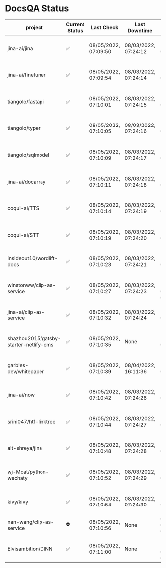 # DocsQA Status

|               project                |Current Status|     Last Check     |   Last Downtime    |              % Uptime              |
|--------------------------------------|--------------|--------------------|--------------------|------------------------------------|
|jina-ai/jina                          |✅            |08/05/2022, 07:09:50|08/03/2022, 07:24:12|121.650 (since 07/29/2022, 16:38:18)|
|jina-ai/finetuner                     |✅            |08/05/2022, 07:09:54|08/03/2022, 07:24:14|121.657 (since 07/29/2022, 16:38:18)|
|tiangolo/fastapi                      |✅            |08/05/2022, 07:10:01|08/03/2022, 07:24:15|121.666 (since 07/29/2022, 16:38:18)|
|tiangolo/typer                        |✅            |08/05/2022, 07:10:05|08/03/2022, 07:24:16|121.668 (since 07/29/2022, 16:38:18)|
|tiangolo/sqlmodel                     |✅            |08/05/2022, 07:10:09|08/03/2022, 07:24:17|121.673 (since 07/29/2022, 16:38:18)|
|jina-ai/docarray                      |✅            |08/05/2022, 07:10:11|08/03/2022, 07:24:18|121.674 (since 07/29/2022, 16:38:18)|
|coqui-ai/TTS                          |✅            |08/05/2022, 07:10:14|08/03/2022, 07:24:19|121.674 (since 07/29/2022, 16:38:18)|
|coqui-ai/STT                          |✅            |08/05/2022, 07:10:19|08/03/2022, 07:24:20|121.678 (since 07/29/2022, 16:38:18)|
|insideout10/wordlift-docs             |✅            |08/05/2022, 07:10:23|08/03/2022, 07:24:21|121.682 (since 07/29/2022, 16:38:18)|
|winstonww/clip-as-service             |✅            |08/05/2022, 07:10:27|08/03/2022, 07:24:23|170.151 (since 08/01/2022, 02:40:51)|
|jina-ai/clip-as-service               |✅            |08/05/2022, 07:10:32|08/03/2022, 07:24:24|121.688 (since 07/29/2022, 16:38:18)|
|shazhou2015/gatsby-starter-netlify-cms|✅            |08/05/2022, 07:10:35|None                |100.000 (since 08/03/2022, 10:30:18)|
|garbles-dev/whitepaper                |✅            |08/05/2022, 07:10:39|08/04/2022, 16:11:36|114.765 (since 07/29/2022, 16:38:18)|
|jina-ai/now                           |✅            |08/05/2022, 07:10:42|08/03/2022, 07:24:26|121.693 (since 07/29/2022, 16:38:18)|
|srini047/htf-linktree                 |✅            |08/05/2022, 07:10:44|08/03/2022, 07:24:27|124.860 (since 07/31/2022, 18:29:28)|
|alt-shreya/jina                       |✅            |08/05/2022, 07:10:48|08/03/2022, 07:24:28|121.697 (since 07/29/2022, 16:38:18)|
|wj-Mcat/python-wechaty                |✅            |08/05/2022, 07:10:52|08/03/2022, 07:24:29|121.700 (since 07/29/2022, 16:38:18)|
|kivy/kivy                             |✅            |08/05/2022, 07:10:54|08/03/2022, 07:24:30|121.700 (since 07/29/2022, 16:38:18)|
|nan-wang/clip-as-service              |⛔️           |08/05/2022, 07:10:56|None                |0.000 (since 08/04/2022, 05:17:56)  |
|Elvisambition/CINN                    |✅            |08/05/2022, 07:11:00|None                |100.000 (since 08/04/2022, 07:09:50)|
